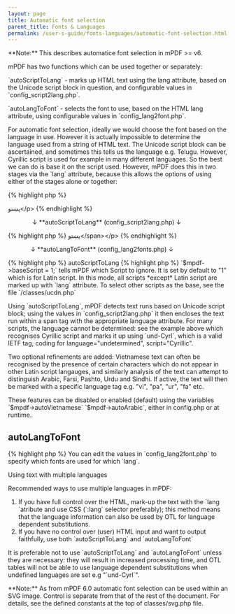 ```yaml
---
layout: page
title: Automatic font selection
parent_title: Fonts & Languages
permalink: /user-s-guide/fonts-languages/automatic-font-selection.html
---
```


<div id="bpmbook" class="bpmbook" style="direction:ltr;">
<div class="topic_user_field">
<div id="U0">
<p class="manual_block">**Note:** This describes automatice font selection in mPDF >= v6.</p>
<p>mPDF has two functions which can be used together or separately:</p>
<p>`autoScriptToLang` - marks up HTML text using the lang attribute, based on the Unicode script block in question, and configurable values in `config_script2lang.php`.</p>
<p>`autoLangToFont` - selects the font to use, based on the HTML lang attribute, using configurable values in `config_lang2font.php`.</p>
<p>For automatic font selection, ideally we would choose the font based on the language in use. However it is actually impossible to determine the language used from a string of HTML text. The Unicode script block can be ascertained, and sometimes this tells us the language e.g. Telugu. However, Cyrillic script is used for example in many different languages. So the best we can do is base it on the script used. However, mPDF does this in two stages via the `lang` attribute, because this allows the options of using either of the stages alone or together:</p>

{% highlight php %}
<?php

&lt;p&gt;English ру́сский язы́к <span>پښتو</span>&lt;/p&gt;
{% endhighlight %}

<p>              ↓ **autoScriptToLang** (config_script2lang.php) ↓</p>

{% highlight php %}
<?php

&lt;p&gt;English &lt;span lang="und-Cyrl"&gt;ру́сский язы́к&lt;/span&gt; &lt;span lang="ps"&gt;<span>پښتو</span>&lt;/span&gt;&lt;/p&gt;
{% endhighlight %}

<p>             ↓ **autoLangToFont** (config_lang2fonts.php) ↓</p>

{% highlight php %}
<?php

Uses "lang" to select font, and to determine OTL features applied
{% endhighlight %}

<h2>autoScriptToLang</h2>

{% highlight php %}
<?php

$mpdf-&gt;autoScriptToLang = true;

$mpdf-&gt;baseScript = 1;

$mpdf-&gt;autoVietnamese = true;

$mpdf-&gt;autoArabic = true;
{% endhighlight %}

<p>`$mpdf-&gt;baseScript = 1;` tells mPDF which Script to ignore. It is set by default to "1" which is for Latin script. In this mode, all scripts *except* Latin script are marked up with `lang` attribute. To select other scripts as the base, see the file `/classes/ucdn.php`</p>
<p>Using `autoScriptToLang`, mPDF detects text runs based on Unicode script block; using the values in `config_script2lang.php` it then encloses the text run within a span tag with the appropriate language attribute. For many scripts, the language cannot be determined: see the example above which recognises Cyrillic script and marks it up using `und-Cyrl`, which is a valid IETF tag, coding for language="undetermined", script="Cyrillic".</p>
<p>Two optional refinements are added: Vietnamese text can often be recognised by the presence of certain characters which do not appear in other Latin script langauges, and similarly analysis of the text can attempt to distinguish Arabic, Farsi, Pashto, Urdu and Sindhi. If active, the text will then be marked with a specific language tag e.g. "vi", "pa", "ur", "fa" etc.</p>
<p>These features can be disabled or enabled (default) using the variables `$mpdf-&gt;autoVietnamese` `$mpdf-&gt;autoArabic`, either in <span class="filename">config.php</span> or at runtime.</p>
<h2>autoLangToFont</h2>

{% highlight php %}
<?php

$mpdf-&gt;autoLangToFont = true;
{% endhighlight %}

<p>You can edit the values in `config_lang2font.php` to specify which fonts are used for which `lang`.</p>
<p>Using text with multiple languages</p>
<p>Recommended ways to use multiple languages in mPDF:</p>
<ol>
<li>If you have full control over the HTML, mark-up the text with the `lang `atribute and use CSS (`:lang` selector preferably); this method means that the language information can also be used by OTL for language dependent substitutions.</li>
<li>If you have no control over (user) HTML input and want to output faithfully, use both `autoScriptToLang` and `autoLangToFont`</li>
</ol>
<p>It is preferable not to use `autoScriptToLang` and `autoLangToFont` unless they are necessary: they will result in increased processing time, and OTL tables will not be able to use language dependent substitutions when undefined languages are set e.g "`und-Cyrl`".</p>
<p class="manual_block">**Note:** As from mPDF 6.0 automatic font selection can be used within an SVG image. Control is separate from that of the rest of the document. For details, see the defined constants at the top of classes/svg.php file.</p>
</div>
</div>

